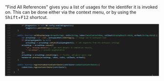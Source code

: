 "Find All References" gives you a list of usages for the identifer it is invoked on. This can be done either via the context menu, or by using the <kbd>Shift</kbd>+<kbd>F12</kbd> shortcut.

![](images/find-all-references/call-display.gif)